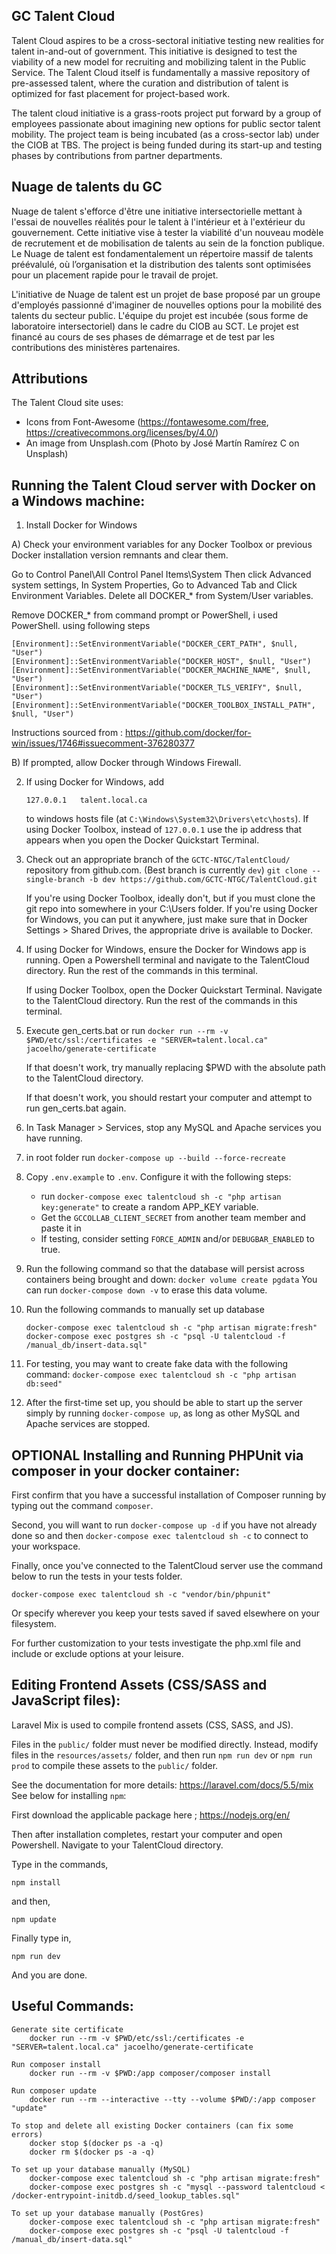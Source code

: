## GC Talent Cloud
Talent Cloud aspires to be a cross-sectoral initiative testing new realities for talent in-and-out of government. This initiative is designed to test the viability of a new model for recruiting and mobilizing talent in the Public Service. The Talent Cloud itself is fundamentally a massive repository of pre-assessed talent, where the curation and distribution of talent is optimized for fast placement for project-based work.

The talent cloud initiative is a grass-roots project put forward by a group of employees passionate about imagining new options for public sector talent mobility. The project team is being incubated (as a cross-sector lab) under the CIOB at TBS. The project is being funded during its start-up and testing phases by contributions from partner departments.


## Nuage de talents du GC
Nuage de talent s'efforce d'être une initiative intersectorielle mettant à l'essai de nouvelles réalités pour le talent à l'intérieur et à l'extérieur du gouvernement. Cette initiative vise à tester la viabilité d'un nouveau modèle de recrutement et de mobilisation de talents au sein de la fonction publique. Le Nuage de talent est fondamentalement un répertoire massif de talents préévalulé, où l’organisation et la distribution des talents sont optimisées pour un placement rapide pour le travail de projet.

L'initiative de Nuage de talent est un projet de base proposé par un groupe d'employés passionné d'imaginer de nouvelles options pour la mobilité des talents du secteur public. L'équipe du projet est incubée (sous forme de laboratoire intersectoriel) dans le cadre du CIOB au SCT. Le projet est financé au cours de ses phases de démarrage et de test par les contributions des ministères partenaires.


## Attributions
The Talent Cloud site uses:
* Icons from Font-Awesome (https://fontawesome.com/free, https://creativecommons.org/licenses/by/4.0/)
* An image from Unsplash.com (Photo by José Martín Ramírez C on Unsplash)

## Running the Talent Cloud server with Docker on a Windows machine:
1. Install Docker for Windows

A) Check your environment variables for any Docker Toolbox or previous Docker installation version remnants and clear them.

Go to Control Panel\All Control Panel Items\System Then click Advanced system settings, In System Properties, Go to Advanced Tab and Click Environment Variables. Delete all DOCKER_* from System/User variables.

Remove DOCKER_* from command prompt or PowerShell, i used PowerShell. using following steps
```
[Environment]::SetEnvironmentVariable("DOCKER_CERT_PATH", $null, "User")
[Environment]::SetEnvironmentVariable("DOCKER_HOST", $null, "User")
[Environment]::SetEnvironmentVariable("DOCKER_MACHINE_NAME", $null, "User")
[Environment]::SetEnvironmentVariable("DOCKER_TLS_VERIFY", $null, "User")
[Environment]::SetEnvironmentVariable("DOCKER_TOOLBOX_INSTALL_PATH", $null, "User")
```
Instructions sourced from : https://github.com/docker/for-win/issues/1746#issuecomment-376280377

B) If prompted, allow Docker through Windows Firewall.

2. If using Docker for Windows, add
	```
	127.0.0.1	talent.local.ca
	```
	to windows hosts file (at `C:\Windows\System32\Drivers\etc\hosts`).
    If using Docker Toolbox, instead of `127.0.0.1` use the ip address that appears when you open the Docker Quickstart Terminal.


3. Check out an appropriate branch of the `GCTC-NTGC/TalentCloud/` repository from github.com. (Best branch is currently `dev`)
	`git clone --single-branch -b dev https://github.com/GCTC-NTGC/TalentCloud.git`

	If you're using Docker Toolbox, ideally don't, but if you must clone the git repo into somewhere in your C:\\Users folder. If you're using Docker for Windows, you can put it anywhere, just make sure that in Docker Settings > Shared Drives, the appropriate drive is available to Docker.

4. If using Docker for Windows, ensure the Docker for Windows app is running. Open a Powershell terminal and navigate to the TalentCloud directory. Run the rest of the commands in this terminal.

    If using Docker Toolbox, open the Docker Quickstart Terminal. Navigate to the TalentCloud directory. Run the rest of the commands in this terminal.

5. Execute gen_certs.bat or run
	`docker run --rm -v $PWD/etc/ssl:/certificates -e "SERVER=talent.local.ca" jacoelho/generate-certificate`

	If that doesn't work, try manually replacing $PWD with the absolute path to the TalentCloud directory.

    If that doesn't work, you should restart your computer and attempt to run gen_certs.bat again.

6. In Task Manager > Services, stop any MySQL and Apache services you have running.

7. in root folder run `docker-compose up --build --force-recreate`

8. Copy `.env.example` to `.env`. Configure it with the following steps:
 	- run `docker-compose exec talentcloud sh -c "php artisan key:generate"` to create a random APP_KEY variable.
	- Get the `GCCOLLAB_CLIENT_SECRET` from another team member and paste it in
	- If testing, consider setting `FORCE_ADMIN` and/or `DEBUGBAR_ENABLED` to true.

8. Run the following command so that the database will persist across containers being brought and down:
	`docker volume create pgdata`
	You can run `docker-compose down -v` to erase this data volume.

8. Run the following commands to manually set up database
	```
	docker-compose exec talentcloud sh -c "php artisan migrate:fresh"
	docker-compose exec postgres sh -c "psql -U talentcloud -f /manual_db/insert-data.sql"
	```

9. For testing, you may want to create fake data with the following command:
	`docker-compose exec talentcloud sh -c "php artisan db:seed"`

10. After the first-time set up, you should be able to start up the server simply by running `docker-compose up`, as long as other MySQL and Apache services are stopped.

## OPTIONAL Installing and Running PHPUnit via composer in your docker container:

First confirm that you have a successful installation of Composer running by typing out the command `composer`.

Second, you will want to run `docker-compose up -d` if you have not already done so and then `docker-compose exec talentcloud sh -c` to connect to your workspace.

Finally, once you've connected to the TalentCloud server use the command below to run the tests in your tests folder.

```
docker-compose exec talentcloud sh -c "vendor/bin/phpunit"
```

Or specify wherever you keep your tests saved if saved elsewhere on your filesystem.

For further customization to your tests investigate the php.xml file and include or exclude options at your leisure.

## Editing Frontend Assets (CSS/SASS and JavaScript files):

Laravel Mix is used to compile frontend assets (CSS, SASS, and JS).

Files in the `public/` folder must never be modified directly. Instead, modify files in the `resources/assets/` folder, and then run `npm run dev` or `npm run prod` to compile these assets to the `public/` folder.

See the documentation for more details: https://laravel.com/docs/5.5/mix
See below for installing `npm`:

First download the applicable package here ; https://nodejs.org/en/

Then after installation completes, restart your computer and open Powershell. Navigate to your TalentCloud directory.

Type in the commands,

```
npm install
```
and then,
```
npm update
```
Finally type in,
```
npm run dev
```
And you are done.

## Useful Commands:
```
Generate site certificate
	docker run --rm -v $PWD/etc/ssl:/certificates -e "SERVER=talent.local.ca" jacoelho/generate-certificate

Run composer install
	docker run --rm -v $PWD:/app composer/composer install

Run composer update
	docker run --rm --interactive --tty --volume $PWD/:/app composer "update"

To stop and delete all existing Docker containers (can fix some errors)
	docker stop $(docker ps -a -q)
	docker rm $(docker ps -a -q)

To set up your database manually (MySQL)
	docker-compose exec talentcloud sh -c "php artisan migrate:fresh"
	docker-compose exec postgres sh -c "mysql --password talentcloud < /docker-entrypoint-initdb.d/seed_lookup_tables.sql"

To set up your database manually (PostGres)
	docker-compose exec talentcloud sh -c "php artisan migrate:fresh"
	docker-compose exec postgres sh -c "psql -U talentcloud -f /manual_db/insert-data.sql"
```
